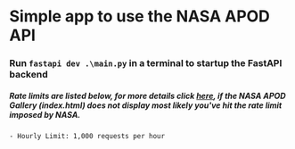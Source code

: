 # Simple app to use the NASA APOD API

### Run `fastapi dev .\main.py` in a terminal to startup the FastAPI backend

##### Rate limits are listed below, for more details click [here](https://api.nasa.gov/#signUp), if the NASA APOD Gallery (index.html) does not display most likely you've hit the rate limit imposed by NASA.
    - Hourly Limit: 1,000 requests per hour
